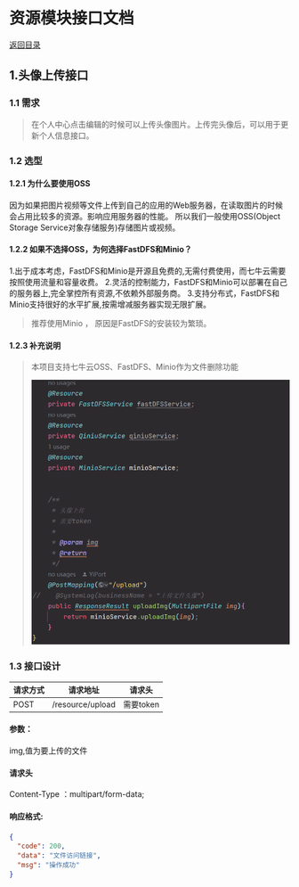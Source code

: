 # 资源模块接口文档

[返回目录](./README.md)

## 1.头像上传接口

### 1.1 需求

> 在个人中心点击编辑的时候可以上传头像图片。上传完头像后，可以用于更新个人信息接口。

### 1.2 选型

#### 1.2.1 为什么要使用OSS

因为如果把图片视频等文件上传到自己的应用的Web服务器，在读取图片的时候会占用比较多的资源。影响应用服务器的性能。
所以我们一般使用OSS(Object Storage Service对象存储服务)存储图片或视频。

#### 1.2.2 如果不选择OSS，为何选择FastDFS和Minio？

1.出于成本考虑，FastDFS和Minio是开源且免费的,无需付费使用，而七牛云需要按照使用流量和容量收费。
2.灵活的控制能力，FastDFS和Minio可以部署在自己的服务器上,完全掌控所有资源,不依赖外部服务商。
3.支持分布式，FastDFS和Minio支持很好的水平扩展,按需增减服务器实现无限扩展。
> 推荐使用Minio ， 原因是FastDFS的安装较为繁琐。

#### 1.2.3 补充说明

> 本项目支持七牛云OSS、FastDFS、Minio作为文件删除功能
>
>![img.png](files/resouce1-img.png)

### 1.3 接口设计

| 请求方式 | 请求地址             | 请求头     |
|------|------------------|---------|
| POST | /resource/upload | 需要token |

#### 参数：

img,值为要上传的文件

#### 请求头

Content-Type ：multipart/form-data;

#### 响应格式:

~~~~json
{
  "code": 200,
  "data": "文件访问链接",
  "msg": "操作成功"
}
~~~~
